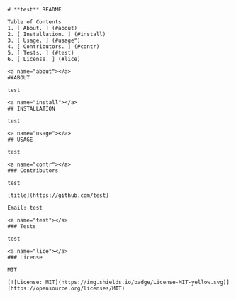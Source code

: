 
    # **test** README

    Table of Contents
    1. [ About. ] (#about)
    2. [ Installation. ] (#install)
    3. [ Usage. ] (#usage")
    4. [ Contributors. ] (#contr)
    5. [ Tests. ] (#test)
    6. [ License. ] (#lice)

    <a name="about"></a>
    ##ABOUT
    
    test
    
    <a name="install"></a>
    ## INSTALLATION
    
    test
    
    <a name="usage"></a>
    ## USAGE
    
    test
    
    <a name="contr"></a>
    ### Contributors
    
    test

    [title](https://github.com/test)

    Email: test
    
    <a name="test"></a>
    ### Tests
    
    test
    
    <a name="lice"></a>
    ### License
    
    MIT
    
    [![License: MIT](https://img.shields.io/badge/License-MIT-yellow.svg)](https://opensource.org/licenses/MIT)
    